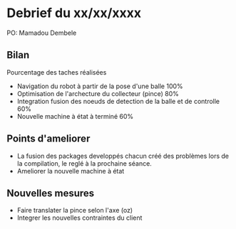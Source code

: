 # Debrief du xx/xx/xxxx

PO: Mamadou Dembele


## Bilan

Pourcentage des taches réalisées

- Navigation du robot à partir de la pose d'une balle 100%
- Optimisation de l'archecture du collecteur (pince) 80%
- Integration fusion des noeuds de detection de la balle et de controlle 60%
- Nouvelle machine à état à terminé 60%

## Points d'ameliorer

- La fusion des packages developpés chacun créé des problèmes lors de la compilation, le reglé à la prochaine séance.
- Ameliorer la nouvelle machine à état



## Nouvelles mesures

- Faire translater la pince selon l'axe (oz)
- Integrer les nouvelles contraintes du client

